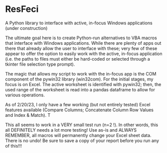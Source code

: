 # ResFeci
A Python library to interface with active, in-focus Windows applications (under construction)

The ultimate goal here is to create Python-run alternatives to VBA macros that interface with Windows applications. While there are plenty of apps out there that already 
allow the user to interface with these; very few of these appear to offer the option to easily work with the active, in-focus application 
(i.e. the paths to files must either be hard-coded or selected through a tkinter file selection type prompt).  

The magic that allows my script to work with the in-focus app is the COM component of the pywin32 library (win32com).  For the initial stages, my focus is on Excel. The active worksheet is identified with pywin32; then, the used range of the worksheet is read into a pandas dataframe to allow for various operations.  

As of 2/20/23, I only have a few working (but not entirely tested) Excel features available (Compare Columns; Concatenate Column Row Values and Index & Match). T

This all seems to work in a VERY small test run (n=2 !). In other words, this all DEFINITELY needs a lot more testing! Use as-is and ALWAYS REMEMBER, all macros 
will permanently change your Excel sheet data.  There is no undo! Be sure to save a copy of your report before you run any of this!!!
